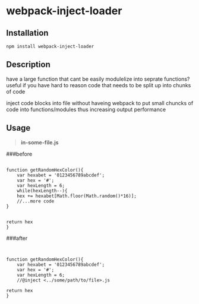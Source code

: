 # webpack-inject-loader
Installation
-------------
```
npm install webpack-inject-loader
```
Description
-------------
have a large function that cant be easily modulelize into seprate functions? 
useful if you have hard to reason code that needs to be split up into chunks of code

inject code blocks into file without haveing webpack to put small chuncks of code into functions/modules thus increasing output performance

Usage
-------------
> **in-some-file.js**

###before
```

function getRandomHexColor(){
	var hexabet = '0123456789abcdef';
	var hex = '#';
	var hexLength = 6;
	while(hexLength--){
	hex += hexabet[Math.floor(Math.random()*16)];
	//...more code 
}
	
	
return hex
}
```
###after
```


function getRandomHexColor(){
	var hexabet = '0123456789abcdef';
	var hex = '#';
	var hexLength = 6;
	//@inject <../some/path/to/file>.js
	
return hex
}
```
